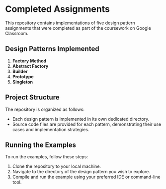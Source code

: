 # Completed Assignments

This repository contains implementations of five design pattern assignments that were completed as part of the coursework on Google Classroom.

## Design Patterns Implemented

1. **Factory Method**
2. **Abstract Factory**
3. **Builder**
4. **Prototype**
5. **Singleton**
   
## Project Structure

The repository is organized as follows:
- Each design pattern is implemented in its own dedicated directory.
- Source code files are provided for each pattern, demonstrating their use cases and implementation strategies.

## Running the Examples

To run the examples, follow these steps:
1. Clone the repository to your local machine.
2. Navigate to the directory of the design pattern you wish to explore.
3. Compile and run the example using your preferred IDE or command-line tool.
